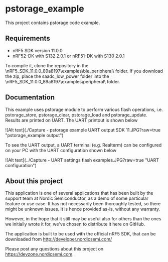 pstorage_example
==================

This project contains pstorage code example.
 
Requirements
------------
- nRF5 SDK version 11.0.0
- nRF52-DK with S132 2.0.1 or nRF51-DK with S130 2.0.1

To compile it, clone the repository in the \nRF5_SDK_11.0.0_89a8197\examples\ble_peripheral\ folder.  If you download the zip, place the saadc_low_power folder into the \nRF5_SDK_11.0.0_89a8197\examples\peripheral\ folder.

Documentation
-----------------  
This example uses pstorage module to perform various flash operations, i.e. pstorage_store, pstorage_clear, pstorage_load and pstorage_update. Results are printed on UART. The UART printout is shown below

![Alt text](./Capture - pstorage example UART output SDK 11.JPG?raw=true "pstorage_example output")

To see the UART output, a UART terminal (e.g. Realterm) can be configured on your PC with the UART configuration shown below

![Alt text](../Capture - UART settings flash examples.JPG?raw=true "UART configuration")

About this project
------------------
This application is one of several applications that has been built by the support team at Nordic Semiconductor, as a demo of some particular feature or use case. It has not necessarily been thoroughly tested, so there might be unknown issues. It is hence provided as-is, without any warranty. 

However, in the hope that it still may be useful also for others than the ones we initially wrote it for, we've chosen to distribute it here on GitHub. 

The application is built to be used with the official nRF5 SDK, that can be downloaded from http://developer.nordicsemi.com/

Please post any questions about this project on https://devzone.nordicsemi.com.
